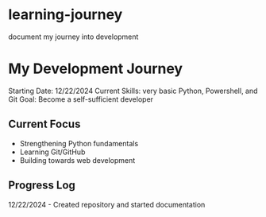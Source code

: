 # learning-journey
document my journey into development

# My Development Journey

Starting Date: 12/22/2024
Current Skills: very basic Python, Powershell, and Git
Goal: Become a self-sufficient developer

## Current Focus
- Strengthening Python fundamentals
- Learning Git/GitHub
- Building towards web development

## Progress Log
12/22/2024 - Created repository and started documentation
